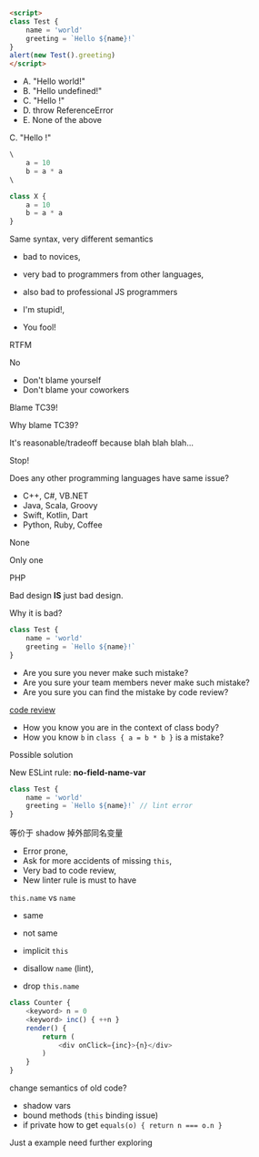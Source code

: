 ```html
<script>
class Test {
	name = 'world'
	greeting = `Hello ${name}!`
}
alert(new Test().greeting)
</script>
```

- A. "Hello world!"
- B. "Hello undefined!"
- C. "Hello !"
- D. throw ReferenceError
- E. None of the above

C. "Hello !"

```js
\
	a = 10
	b = a * a
\
```

```js
class X {
	a = 10
	b = a * a
}
```

Same syntax, very
different semantics

- bad to novices,
- very bad to programmers from other languages,
- also bad to professional JS programmers

- I'm stupid!,
- You fool!

RTFM

No

- Don't blame yourself
- Don't blame your coworkers

Blame TC39!

Why blame TC39?

It's reasonable/tradeoff
because blah blah blah...

Stop!

Does any other programming
languages have same issue?

- C++, C#, VB.NET
- Java, Scala, Groovy
- Swift, Kotlin, Dart
- Python, Ruby, Coffee
<!-- Objective-C ? , Perl ? , C, SQL, MATLAB, R, Go -->

None

Only one

PHP

Bad design **IS**
just bad design.

Why it is bad?

```js
class Test {
	name = 'world'
	greeting = `Hello ${name}!`
}
```

- Are you sure you never make such mistake?
- Are you sure your team members never make such mistake?
- Are you sure you can find the mistake by code review?

[code review](https://github.com/hax/js-class-fields-chinese-discussion/pull/1/files)

- How you know you are in the context of class body?
- How you know `b` in `class { a = b * b }` is a mistake?


Possible solution

New ESLint rule:
**no-field-name-var**

```js
class Test {
	name = 'world'
	greeting = `Hello ${name}!` // lint error
}
```

等价于 shadow
掉外部同名变量

- Error prone,
- Ask for more accidents of missing `this`,
- Very bad to code review,
- New linter rule is must to have

`this.name` vs `name`

- same
- not same

- implicit `this`
- disallow `name` (lint),
- drop `this.name`

```js
class Counter {
	<keyword> n = 0
	<keyword> inc() { ++n }
	render() {
		return (
			<div onClick={inc}>{n}</div>
		)
	}
}
```

change semantics of old code?

- shadow vars
- bound methods (`this` binding issue)
- if private how to get `equals(o) { return n === o.n }`

Just a example
need further exploring

